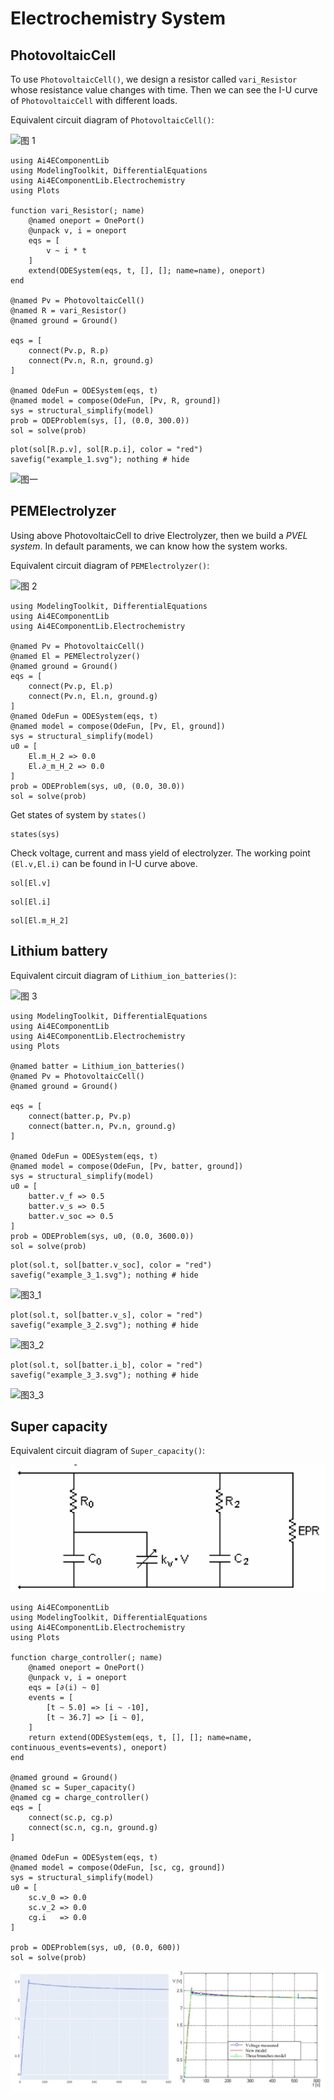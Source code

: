 # Electrochemistry System

## PhotovoltaicCell

To use `PhotovoltaicCell()`, we design a resistor called `vari_Resistor` whose resistance value changes with time. Then we can see the I-U curve of `PhotovoltaicCell` with different loads.

Equivalent circuit diagram of `PhotovoltaicCell()`:

![图 1](../assets/Electrochemistry-18-10-20.png)  

```@example 1
using Ai4EComponentLib
using ModelingToolkit, DifferentialEquations
using Ai4EComponentLib.Electrochemistry
using Plots

function vari_Resistor(; name)
    @named oneport = OnePort()
    @unpack v, i = oneport
    eqs = [
        v ~ i * t
    ]
    extend(ODESystem(eqs, t, [], []; name=name), oneport)
end

@named Pv = PhotovoltaicCell()
@named R = vari_Resistor()
@named ground = Ground()

eqs = [
    connect(Pv.p, R.p)
    connect(Pv.n, R.n, ground.g)
]

@named OdeFun = ODESystem(eqs, t)
@named model = compose(OdeFun, [Pv, R, ground])
sys = structural_simplify(model)
prob = ODEProblem(sys, [], (0.0, 300.0))
sol = solve(prob)
```

```@example 1
plot(sol[R.p.v], sol[R.p.i], color = "red")
savefig("example_1.svg"); nothing # hide
```

![图一](example_1.svg)

## PEMElectrolyzer

Using above PhotovoltaicCell to drive Electrolyzer, then we build a *PVEL system*. In default paraments, we can know how the system works.


Equivalent circuit diagram of `PEMElectrolyzer()`:

![图 2](../assets/Electrochemistry-18-11-06.png)  

```@example 2
using ModelingToolkit, DifferentialEquations
using Ai4EComponentLib
using Ai4EComponentLib.Electrochemistry

@named Pv = PhotovoltaicCell()
@named El = PEMElectrolyzer()
@named ground = Ground()
eqs = [
    connect(Pv.p, El.p)
    connect(Pv.n, El.n, ground.g)
]
@named OdeFun = ODESystem(eqs, t)
@named model = compose(OdeFun, [Pv, El, ground])
sys = structural_simplify(model)
u0 = [
    El.m_H_2 => 0.0
    El.∂_m_H_2 => 0.0
]
prob = ODEProblem(sys, u0, (0.0, 30.0))
sol = solve(prob)
```

Get states of system by `states()`

```@example 2
states(sys)
```

Check voltage, current and mass yield of electrolyzer. The working point `(El.v,El.i)` can be found in I-U curve above.

```@example 2
sol[El.v]
```

```@example 2
sol[El.i]
```

```@example 2
sol[El.m_H_2]
```

## Lithium battery

Equivalent circuit diagram of `Lithium_ion_batteries()`:

![图 3](../assets/ElectrochemistrySystem-3-1.png)  

```@example 3
using ModelingToolkit, DifferentialEquations
using Ai4EComponentLib
using Ai4EComponentLib.Electrochemistry
using Plots

@named batter = Lithium_ion_batteries()
@named Pv = PhotovoltaicCell()
@named ground = Ground()

eqs = [
    connect(batter.p, Pv.p)
    connect(batter.n, Pv.n, ground.g)
]

@named OdeFun = ODESystem(eqs, t)
@named model = compose(OdeFun, [Pv, batter, ground])
sys = structural_simplify(model)
u0 = [
    batter.v_f => 0.5
    batter.v_s => 0.5
    batter.v_soc => 0.5
]
prob = ODEProblem(sys, u0, (0.0, 3600.0))
sol = solve(prob)
```

```@example 3
plot(sol.t, sol[batter.v_soc], color = "red")
savefig("example_3_1.svg"); nothing # hide
```

![图3_1](example_3_1.svg)

```@example 3
plot(sol.t, sol[batter.v_s], color = "red")
savefig("example_3_2.svg"); nothing # hide
```

![图3_2](example_3_2.svg)

```@example 3
plot(sol.t, sol[batter.i_b], color = "red")
savefig("example_3_3.svg"); nothing # hide
```

![图3_3](example_3_3.svg)

## Super capacity

Equivalent circuit diagram of `Super_capacity()`:

![图 4](../assets/Super_capacity_fig.png)  

```@example 4
using Ai4EComponentLib
using ModelingToolkit, DifferentialEquations
using Ai4EComponentLib.Electrochemistry
using Plots

function charge_controller(; name)
    @named oneport = OnePort()
    @unpack v, i = oneport
    eqs = [∂(i) ~ 0]
    events = [
        [t ~ 5.0] => [i ~ -10],
        [t ~ 36.7] => [i ~ 0],
    ]
    return extend(ODESystem(eqs, t, [], []; name=name, continuous_events=events), oneport)
end

@named ground = Ground()
@named sc = Super_capacity()
@named cg = charge_controller()
eqs = [
    connect(sc.p, cg.p)
    connect(sc.n, cg.n, ground.g)
]

@named OdeFun = ODESystem(eqs, t)
@named model = compose(OdeFun, [sc, cg, ground])
sys = structural_simplify(model)
u0 = [
    sc.v_0 => 0.0
    sc.v_2 => 0.0
    cg.i   => 0.0
]

prob = ODEProblem(sys, u0, (0.0, 600))
sol = solve(prob)
```

![图4_1](../assets/Super_capacity_fig1.jpg)  

